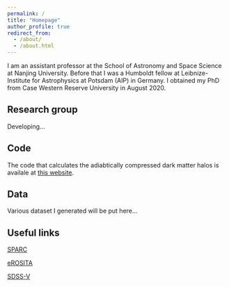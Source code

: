 ```yaml
---
permalink: /
title: "Homepage"
author_profile: true
redirect_from: 
  - /about/
  - /about.html
---
```



I am an assistant professor at the School of Astronomy and Space Science at Nanjing University. Before that I was a Humboldt fellow at Leibnize-Institute for Astrophysics at Potsdam (AIP) in Germany. I obtained my PhD from Case Western Reserve University in August 2020.



Research group
------
Developing...

Code
------
The code that calculates the adiabtically compressed dark matter halos is availale at [this website](https://github.com/PengfeiLi0606/compress).

Data
------
Various dataset I generated will be put here...


Useful links
------
[SPARC](http://astroweb.case.edu/SPARC/)

[eROSITA](https://erosita.mpe.mpg.de/dr1/)

[SDSS-V](https://www.sdss.org/dr18/bhm/)
